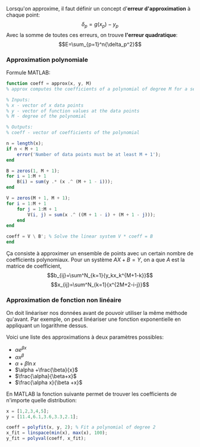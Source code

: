 Lorsqu'on approxime, il faut définir un concept d'**erreur d'approximation** à chaque point: $$\delta_p=g(x_p)-y_p$$
Avec la somme de toutes ces erreurs, on trouve **l'erreur quadratique**: $$E=\sum_{p=1}^n{\delta_p^2}$$
### Approximation polynomiale
Formule MATLAB: 

```octave
function coeff = approx(x, y, M)
% approx computes the coefficients of a polynomial of degree M for a set of data points using the least squares method.

% Inputs:
% x - vector of x data points
% y - vector of function values at the data points
% M - degree of the polynomial

% Outputs:
% coeff - vector of coefficients of the polynomial

n = length(x);
if n < M + 1
	error('Number of data points must be at least M + 1');
end

B = zeros(1, M + 1);
for i = 1:M + 1
	B(i) = sum(y .* (x .^ (M + 1 - i)));
end

V = zeros(M + 1, M + 1);
for i = 1:M + 1
	for j = 1:M + 1
		V(i, j) = sum(x .^ ((M + 1 - i) + (M + 1 - j)));
	end
end

coeff = V \ B'; % Solve the linear system V * coeff = B
end
```

Ça consiste à approximer un ensemble de points avec un certain nombre de coefficients polynomiaux. Pour un système $AX+B=Y$, on a que $A$ est la matrice de coefficient, $$b_{ij}=\sum^N_{k=1}{y_kx_k^{M+1-k}}$$
$$x_{ij}=\sum^N_{k=1}{x^{2M+2-i-j}}$$

### Approximation de fonction non linéaire
On doit linéariser nos données avant de pouvoir utiliser la même méthode qu'avant. Par exemple, on peut linéariser une fonction exponentielle en appliquant un logarithme dessus.

Voici une liste des approximations à deux paramètres possibles:
- $\alpha e^{\beta x}$
- $\alpha x^\beta$
- $\alpha +\beta\ln{x}$
- $\alpha +\frac{\beta}{x}$
- $\frac{\alpha}{\beta+x}$
- $\frac{\alpha x}{\beta +x}$

En MATLAB la fonction suivante permet de trouver les coefficients de n'importe quelle distribution:
``` octave
x = [1,2,3,4,5];
y = [11.4,6.1,3.6,3.3,2.1];

coeff = polyfit(x, y, 2); % Fit a polynomial of degree 2
x_fit = linspace(min(x), max(x), 100);
y_fit = polyval(coeff, x_fit);
```
